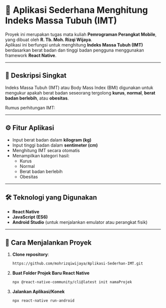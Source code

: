 # 📱 Aplikasi Sederhana Menghitung Indeks Massa Tubuh (IMT)

Proyek ini merupakan tugas mata kuliah **Pemrograman Perangkat Mobile**, yang dibuat oleh **R. Tb. Moh. Rizqi Wijaya**.  
Aplikasi ini berfungsi untuk menghitung **Indeks Massa Tubuh (IMT)** berdasarkan berat badan dan tinggi badan pengguna menggunakan framework **React Native**.

---

## 🧮 Deskripsi Singkat

Indeks Massa Tubuh (IMT) atau Body Mass Index (BMI) digunakan untuk mengukur apakah berat badan seseorang tergolong **kurus**, **normal**, **berat badan berlebih**, atau **obesitas**.

Rumus perhitungan IMT:

---

## ⚙️ Fitur Aplikasi

- Input berat badan dalam **kilogram (kg)**  
- Input tinggi badan dalam **sentimeter (cm)**  
- Menghitung IMT secara otomatis  
- Menampilkan kategori hasil:
  - Kurus
  - Normal
  - Berat badan berlebih
  - Obesitas  

---

## 🛠️ Teknologi yang Digunakan

- **React Native**  
- **JavaScript (ES6)**  
- **Android Studio** (untuk menjalankan emulator atau perangkat fisik)  

---

## 🚀 Cara Menjalankan Proyek

1. **Clone repository**:
   ```bash
   https://github.com/mohrizqiwijaya/Aplikasi-Sederhan-IMT.git
2. **Buat Folder Projek Baru React Native**
   ```bash
   npx @react-native-community/cli@latest init namaProjek
4. **Jalankan Aplikasi/Konek**
   ```bash
   npx react-native run-android

   

